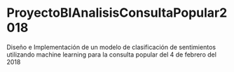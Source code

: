 # ProyectoBIAnalisisConsultaPopular2018
Diseño e Implementación de un modelo de clasificación de sentimientos utilizando machine learning para la consulta popular del 4 de febrero del 2018
